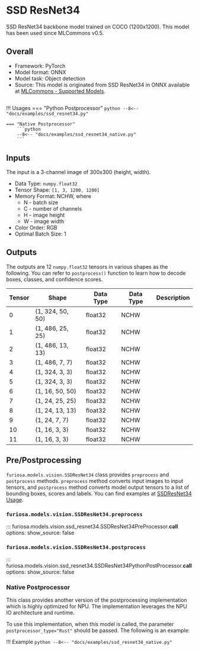# SSD ResNet34

SSD ResNet34 backbone model trained on COCO (1200x1200).
This model has been used since MLCommons v0.5.

## Overall
* Framework: PyTorch
* Model format: ONNX
* Model task: Object detection
* Source: This model is originated from SSD ResNet34 in ONNX available at
[MLCommons - Supported Models](https://github.com/mlcommons/inference/tree/master/vision/classification_and_detection#supported-models).


## <a name="SSDResNet34_Usage"></a>
!!! Usages
    === "Python Postprocessor"
        ```python
        --8<-- "docs/examples/ssd_resnet34.py"
        ```
     
    === "Native Postprocessor"
        ```python
        --8<-- "docs/examples/ssd_resnet34_native.py"
        ```
  
## Inputs
The input is a 3-channel image of 300x300 (height, width).

* Data Type: `numpy.float32`
* Tensor Shape: `[1, 3, 1200, 1200]`
* Memory Format: NCHW, where
    * N - batch size
    * C - number of channels
    * H - image height
    * W - image width
* Color Order: RGB
* Optimal Batch Size: 1

## Outputs
The outputs are 12 `numpy.float32` tensors in various shapes as the following. 
You can refer to `postprocess()` function to learn how to decode boxes, classes, and confidence scores.

| Tensor | Shape            | Data Type | Data Type | Description |
|--------|------------------|-----------|-----------|-------------|
| 0      | (1, 324, 50, 50) | float32   | NCHW      |             |
| 1      | (1, 486, 25, 25) | float32   | NCHW      |             |
| 2      | (1, 486, 13, 13) | float32   | NCHW      |             |
| 3      | (1, 486, 7, 7)   | float32   | NCHW      |             |
| 4      | (1, 324, 3, 3)   | float32   | NCHW      |             |
| 5      | (1, 324, 3, 3)   | float32   | NCHW      |             |
| 6      | (1, 16, 50, 50)  | float32   | NCHW      |             |
| 7      | (1, 24, 25, 25)  | float32   | NCHW      |             |
| 8      | (1, 24, 13, 13)  | float32   | NCHW      |             |
| 9      | (1, 24, 7, 7)    | float32   | NCHW      |             |
| 10     | (1, 16, 3, 3)    | float32   | NCHW      |             |
| 11     | (1, 16, 3, 3)    | float32   | NCHW      |             |

## Pre/Postprocessing
`furiosa.models.vision.SSDResNet34` class provides `preprocess` and `postprocess` methods.
`preprocess` method converts input images to input tensors, and `postprocess` method converts 
model output tensors to a list of bounding boxes, scores and labels. 
You can find examples at [SSDResNet34 Usage](#SSDResNet34_Usage).
 
### `furiosa.models.vision.SSDResNet34.preprocess`
::: furiosa.models.vision.ssd_resnet34.SSDResNet34PreProcessor.__call__
    options:
        show_source: false
    
### `furiosa.models.vision.SSDResNet34.postprocess`
::: furiosa.models.vision.ssd_resnet34.SSDResNet34PythonPostProcessor.__call__
    options:
        show_source: false

### <a href="NativePostProcessor"></a>Native Postprocessor
This class provides another version of the postprocessing implementation
which is highly optimized for NPU. The implementation leverages the NPU IO architecture and runtime.

To use this implementation, when this model is called, the parameter `postprocessor_type="Rust"`
should be passed. The following is an example:

!!! Example
    ```python
    --8<-- "docs/examples/ssd_resnet34_native.py"
    ```
